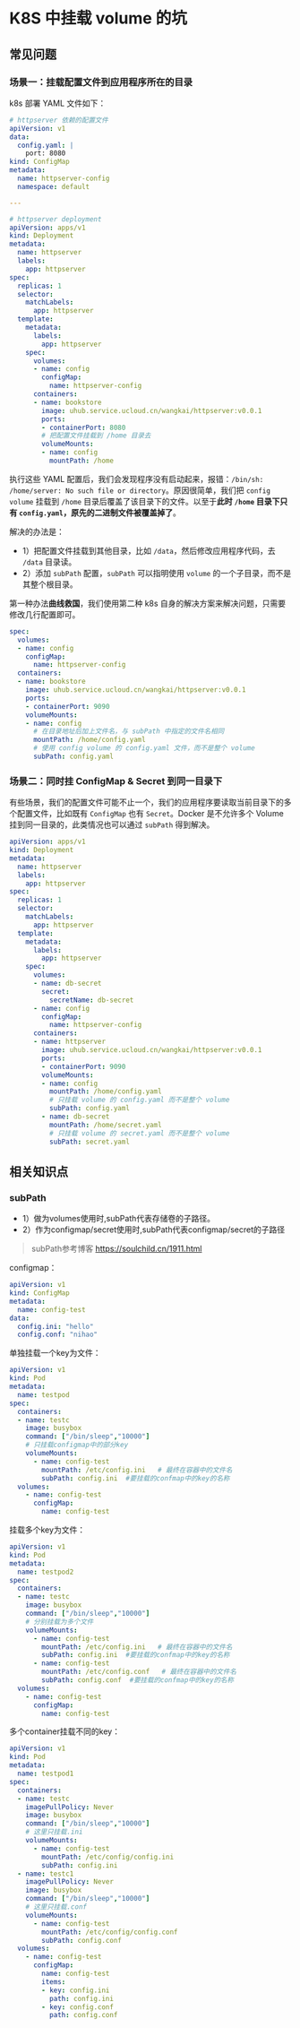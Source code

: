 # K8S 中挂载 volume 的坑



## 常见问题

### 场景一：挂载配置文件到应用程序所在的目录

k8s 部署 YAML 文件如下：

```yaml
# httpserver 依赖的配置文件
apiVersion: v1
data:
  config.yaml: |
    port: 8080
kind: ConfigMap
metadata:
  name: httpserver-config
  namespace: default

---

# httpserver deployment
apiVersion: apps/v1
kind: Deployment
metadata:
  name: httpserver
  labels:
    app: httpserver
spec:
  replicas: 1
  selector:
    matchLabels:
      app: httpserver
  template:
    metadata:
      labels:
        app: httpserver
    spec:
      volumes:
      - name: config
        configMap: 
          name: httpserver-config
      containers:
      - name: bookstore
        image: uhub.service.ucloud.cn/wangkai/httpserver:v0.0.1
        ports:
        - containerPort: 8080
        # 把配置文件挂载到 /home 目录去
        volumeMounts:
        - name: config
          mountPath: /home
```

执行这些 YAML 配置后，我们会发现程序没有启动起来，报错：`/bin/sh: /home/server: No such file or directory`。原因很简单，我们把 `config volume` 挂载到 `/home` 目录后覆盖了该目录下的文件。以至于**此时 `/home` 目录下只有 `config.yaml`，原先的二进制文件被覆盖掉了**。

解决的办法是：

* 1）把配置文件挂载到其他目录，比如 `/data`，然后修改应用程序代码，去 `/data` 目录读。
* 2）添加 `subPath` 配置，`subPath` 可以指明使用 `volume` 的一个子目录，而不是其整个根目录。

第一种办法**曲线救国**，我们使用第二种 k8s 自身的解决方案来解决问题，只需要修改几行配置即可。

```yaml
spec:
  volumes:
  - name: config
    configMap: 
      name: httpserver-config
  containers:
  - name: bookstore
    image: uhub.service.ucloud.cn/wangkai/httpserver:v0.0.1
    ports:
    - containerPort: 9090
    volumeMounts:
    - name: config
      # 在目录地址后加上文件名，与 subPath 中指定的文件名相同
      mountPath: /home/config.yaml
      # 使用 config volume 的 config.yaml 文件，而不是整个 volume
      subPath: config.yaml
```



### 场景二：同时挂 ConfigMap & Secret 到同一目录下

有些场景，我们的配置文件可能不止一个，我们的应用程序要读取当前目录下的多个配置文件，比如既有 `ConfigMap` 也有 `Secret`。Docker 是不允许多个 Volume 挂到同一目录的，此类情况也可以通过 `subPath` 得到解决。

```yaml
apiVersion: apps/v1
kind: Deployment
metadata:
  name: httpserver
  labels:
    app: httpserver
spec:
  replicas: 1
  selector:
    matchLabels:
      app: httpserver
  template:
    metadata:
      labels:
        app: httpserver
    spec:
      volumes:
      - name: db-secret
        secret:
          secretName: db-secret
      - name: config
        configMap: 
          name: httpserver-config
      containers:
      - name: httpserver
        image: uhub.service.ucloud.cn/wangkai/httpserver:v0.0.1
        ports:
        - containerPort: 9090
        volumeMounts:
        - name: config
          mountPath: /home/config.yaml
          # 只挂载 volume 的 config.yaml 而不是整个 volume
          subPath: config.yaml
        - name: db-secret
          mountPath: /home/secret.yaml
          # 只挂载 volume 的 secret.yaml 而不是整个 volume
          subPath: secret.yaml
```



## 相关知识点

### subPath

* 1）做为volumes使用时,subPath代表存储卷的子路径。
* 2）作为configmap/secret使用时,subPath代表configmap/secret的子路径

> subPath参考博客 https://soulchild.cn/1911.html

configmap：

```yaml
apiVersion: v1
kind: ConfigMap
metadata:
  name: config-test
data:
  config.ini: "hello"
  config.conf: "nihao"
```

单独挂载一个key为文件：

```yaml
apiVersion: v1
kind: Pod
metadata:
  name: testpod
spec:
  containers:
  - name: testc
    image: busybox
    command: ["/bin/sleep","10000"]
    # 只挂载configmap中的部分key
    volumeMounts:
      - name: config-test
        mountPath: /etc/config.ini   # 最终在容器中的文件名
        subPath: config.ini  #要挂载的confmap中的key的名称
  volumes:
    - name: config-test
      configMap:
        name: config-test
```

挂载多个key为文件：

```yaml
apiVersion: v1
kind: Pod
metadata:
  name: testpod2
spec:
  containers:
  - name: testc
    image: busybox
    command: ["/bin/sleep","10000"]
    # 分别挂载为多个文件
    volumeMounts:
      - name: config-test
        mountPath: /etc/config.ini   # 最终在容器中的文件名
        subPath: config.ini  #要挂载的confmap中的key的名称
      - name: config-test
        mountPath: /etc/config.conf   # 最终在容器中的文件名
        subPath: config.conf  #要挂载的confmap中的key的名称
  volumes:
    - name: config-test
      configMap:
        name: config-test
```

多个container挂载不同的key：

```yaml
apiVersion: v1
kind: Pod
metadata:
  name: testpod1
spec:
  containers:
  - name: testc
    imagePullPolicy: Never
    image: busybox
    command: ["/bin/sleep","10000"]
    # 这里只挂载.ini
    volumeMounts:
      - name: config-test
        mountPath: /etc/config/config.ini
        subPath: config.ini
  - name: testc1
    imagePullPolicy: Never
    image: busybox
    command: ["/bin/sleep","10000"]
    # 这里只挂载.conf
    volumeMounts:
      - name: config-test
        mountPath: /etc/config/config.conf
        subPath: config.conf
  volumes:
    - name: config-test
      configMap:
        name: config-test
        items:
        - key: config.ini
          path: config.ini
        - key: config.conf
          path: config.conf
```

